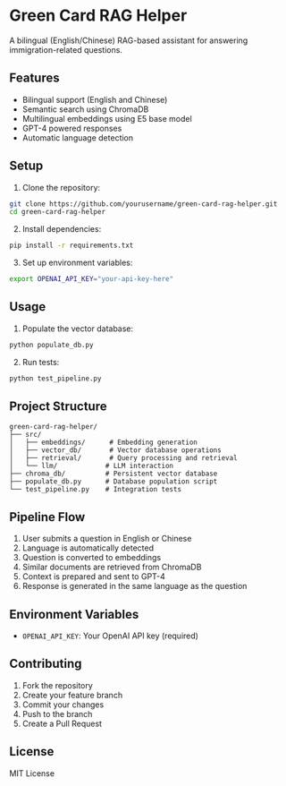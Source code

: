 # Green Card RAG Helper

A bilingual (English/Chinese) RAG-based assistant for answering immigration-related questions.

## Features

- Bilingual support (English and Chinese)
- Semantic search using ChromaDB
- Multilingual embeddings using E5 base model
- GPT-4 powered responses
- Automatic language detection

## Setup

1. Clone the repository:
```bash
git clone https://github.com/yourusername/green-card-rag-helper.git
cd green-card-rag-helper
```

2. Install dependencies:
```bash
pip install -r requirements.txt
```

3. Set up environment variables:
```bash
export OPENAI_API_KEY="your-api-key-here"
```

## Usage

1. Populate the vector database:
```bash
python populate_db.py
```

2. Run tests:
```bash
python test_pipeline.py
```

## Project Structure

```
green-card-rag-helper/
├── src/
│   ├── embeddings/      # Embedding generation
│   ├── vector_db/       # Vector database operations
│   ├── retrieval/       # Query processing and retrieval
│   └── llm/            # LLM interaction
├── chroma_db/          # Persistent vector database
├── populate_db.py      # Database population script
└── test_pipeline.py    # Integration tests
```

## Pipeline Flow

1. User submits a question in English or Chinese
2. Language is automatically detected
3. Question is converted to embeddings
4. Similar documents are retrieved from ChromaDB
5. Context is prepared and sent to GPT-4
6. Response is generated in the same language as the question

## Environment Variables

- `OPENAI_API_KEY`: Your OpenAI API key (required)

## Contributing

1. Fork the repository
2. Create your feature branch
3. Commit your changes
4. Push to the branch
5. Create a Pull Request

## License

MIT License 